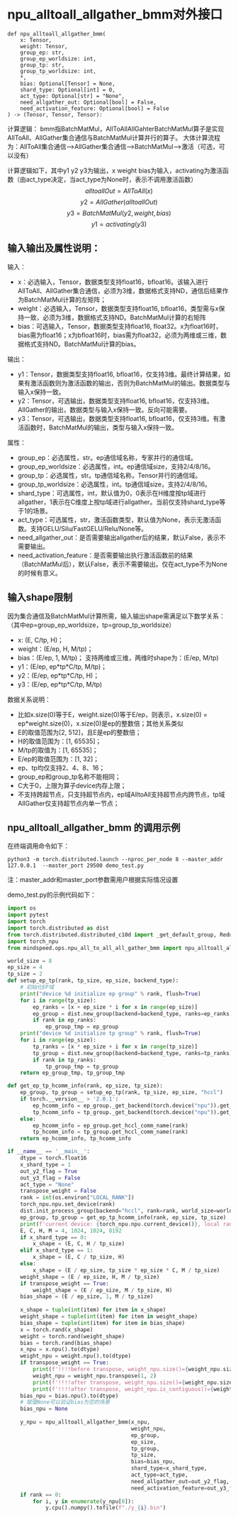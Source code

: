 # npu_alltoall_allgather_bmm对外接口
```
def npu_alltoall_allgather_bmm(
    x: Tensor,
    weight: Tensor,
    group_ep: str,
    group_ep_worldsize: int,
    group_tp: str,
    group_tp_worldsize: int,
    *,
    bias: Optional[Tensor] = None,
    shard_type: Optional[int] = 0,
    act_type: Optional[str] = "None",
    need_allgather_out: Optional[bool] = False,
    need_activation_feature: Optional[bool] = False
) -> (Tensor, Tensor, Tensor):

```

计算逻辑：
bmm指BatchMatMul，AllToAllAllGahterBatchMatMul算子是实现AllToAll、AllGather集合通信与BatchMatMul计算并行的算子。
大体计算流程为：AllToAll集合通信-->AllGather集合通信-->BatchMatMul-->激活（可选，可以没有）

计算逻辑如下，其中y1 y2 y3为输出，x weight bias为输入，activating为激活函数（由act_type决定，当act_type为None时，表示不调用激活函数）
$$
 alltoallOut = AllToAll(x)
$$
$$
 y2 = AllGather(alltoallOut)
$$
$$
 y3 = BatchMatMul(y2, weight, bias)
$$
$$
 y1 = activating(y3)
$$

## 输入输出及属性说明：
输入：
- x：必选输入，Tensor，数据类型支持float16，bfloat16。该输入进行AllToAll、AllGather集合通信，必须为3维，数据格式支持ND，通信后结果作为BatchMatMul计算的左矩阵；
- weight：必选输入，Tensor，数据类型支持float16, bfloat16，类型需与x保持一致，必须为3维，数据格式支持ND。BatchMatMul计算的右矩阵
- bias：可选输入，Tensor，数据类型支持float16, float32。x为float16时，bias需为float16；x为bfloat16时，bias需为float32，必须为两维或三维，数据格式支持ND。BatchMatMul计算的bias。

输出：
- y1：Tensor，数据类型支持float16, bfloat16，仅支持3维。最终计算结果，如果有激活函数则为激活函数的输出，否则为BatchMatMul的输出。数据类型与输入x保持一致。
- y2：Tensor，可选输出，数据类型支持float16, bfloat16，仅支持3维。AllGather的输出，数据类型与输入x保持一致。反向可能需要。
- y3：Tensor，可选输出，数据类型支持float16, bfloat16，仅支持3维。有激活函数时，BatchMatMul的输出，类型与输入x保持一致。

属性：
- group_ep：必选属性，str。ep通信域名称，专家并行的通信域。
- group_ep_worldsize：必选属性，int。ep通信域size，支持2/4/8/16。
- group_tp：必选属性，str。tp通信域名称，Tensor并行的通信域。
- group_tp_worldsize：必选属性，int。tp通信域size，支持2/4/8/16。
- shard_type：可选属性，int，默认值为0，0表示在H维度按tp域进行allgather，1表示在C维度上按tp域进行allgather。当前仅支持shard_type等于1的场景。
- act_type：可选属性，str，激活函数类型，默认值为None，表示无激活函数。支持GELU/Silu/FastGELU/Relu/None等。
- need_allgather_out：是否需要输出allgather后的结果，默认False，表示不需要输出。
- need_activation_feature：是否需要输出执行激活函数前的结果（BatchMatMul后），默认False，表示不需要输出。仅在act_type不为None的时候有意义。


## 输入shape限制
因为集合通信及BatchMatMul计算所需，输入输出shape需满足以下数学关系：（其中ep=group_ep_worldsize，tp=group_tp_worldsize）
- x: (E, C/tp, H)；
- weight：(E/ep, H, M/tp)；
- bias：(E/ep, 1, M/tp)；  支持两维或三维，两维时shape为：(E/ep, M/tp)
- y1：(E/ep, ep\*tp\*C/tp, M/tp)；
- y2：(E/ep, ep\*tp\*C/tp, H)；
- y3：(E/ep, ep\*tp\*C/tp, M/tp)

数据关系说明：
- 比如x.size(0)等于E，weight.size(0)等于E/ep，则表示，x.size(0) = ep\*weight.size(0)，x.size(0)是ep的整数倍；其他关系类似
- E的取值范围为[2, 512]，且E是ep的整数倍；
- H的取值范围为：[1, 65535]；
- M/tp的取值为：[1, 65535]；
- E/ep的取值范围为：[1, 32]；
- ep、tp均仅支持2、4、8、16；
- group_ep和group_tp名称不能相同；
- C大于0，上限为算子device内存上限；
- 不支持跨超节点，只支持超节点内，ep域AlltoAll支持超节点内跨节点，tp域AllGather仅支持超节点内单一节点；

## npu_alltoall_allgather_bmm 的调用示例
在终端调用命令如下：
```
python3 -m torch.distributed.launch --nproc_per_node 8 --master_addr 127.0.0.1  --master_port 29500 demo_test.py
```
注：master_addr和master_port参数需用户根据实际情况设置

demo_test.py的示例代码如下：
```python
import os
import pytest
import torch
import torch.distributed as dist
from torch.distributed.distributed_c10d import _get_default_group, ReduceOp
import torch_npu
from mindspeed.ops.npu_all_to_all_all_gather_bmm import npu_alltoall_allgather_bmm

world_size = 8
ep_size = 4
tp_size = 2
def setup_ep_tp(rank, tp_size, ep_size, backend_type):
    # 初始化EP域
    print("device %d initialize ep group" % rank, flush=True)
    for i in range(tp_size):
        ep_ranks = [x + ep_size * i for x in range(ep_size)]
        ep_group = dist.new_group(backend=backend_type, ranks=ep_ranks)
        if rank in ep_ranks:
            ep_group_tmp = ep_group
    print("device %d initialize tp group" % rank, flush=True)
    for i in range(ep_size):
        tp_ranks = [x * ep_size + i for x in range(tp_size)]
        tp_group = dist.new_group(backend=backend_type, ranks=tp_ranks)
        if rank in tp_ranks:
            tp_group_tmp = tp_group
    return ep_group_tmp, tp_group_tmp

def get_ep_tp_hcomm_info(rank, ep_size, tp_size):
    ep_group, tp_group = setup_ep_tp(rank, tp_size, ep_size, "hccl")
    if torch.__version__ > '2.0.1':
        ep_hcomm_info = ep_group._get_backend(torch.device("npu")).get_hccl_comm_name(rank)
        tp_hcomm_info = tp_group._get_backend(torch.device("npu")).get_hccl_comm_name(rank)
    else:
        ep_hcomm_info = ep_group.get_hccl_comm_name(rank)
        tp_hcomm_info = tp_group.get_hccl_comm_name(rank)
    return ep_hcomm_info, tp_hcomm_info

if __name__ == '__main__':
    dtype = torch.float16
    x_shard_type = 1
    out_y2_flag = True
    out_y3_flag = False
    act_type = "None"
    transpose_weight = False
    rank = int(os.environ["LOCAL_RANK"])
    torch_npu.npu.set_device(rank)
    dist.init_process_group(backend="hccl", rank=rank, world_size=world_size)
    ep_group, tp_group = get_ep_tp_hcomm_info(rank, ep_size, tp_size)
    print(f'current device: {torch_npu.npu.current_device()}, local rank = {rank}, hcomm_info = {ep_group}, {tp_group}')
    E, C, H, M = 4, 1024, 1024, 8192
    if x_shard_type == 0:
        x_shape = (E, C, H / tp_size)
    elif x_shard_type == 1:
        x_shape = (E, C / tp_size, H)
    else:
        x_shape = (E / ep_size, tp_size * ep_size * C, M / tp_size)
    weight_shape = (E / ep_size, H, M / tp_size)
    if transpose_weight == True:
        weight_shape = (E / ep_size, M / tp_size, H)
    bias_shape = (E / ep_size, 1, M / tp_size)
    
    x_shape = tuple(int(item) for item in x_shape)
    weight_shape = tuple(int(item) for item in weight_shape)
    bias_shape = tuple(int(item) for item in bias_shape)
    x = torch.rand(x_shape)
    weight = torch.rand(weight_shape)
    bias = torch.rand(bias_shape)
    x_npu = x.npu().to(dtype)
    weight_npu = weight.npu().to(dtype)
    if transpose_weight == True:
        print(f'!!!!before transpose, weight_npu.size()={weight_npu.size()}')
        weight_npu = weight_npu.transpose(1, 2)
        print(f'!!!!after transpose, weight_npu.size()={weight_npu.size()}')
        print(f'!!!!after transpose, weight_npu.is_contiguous()={weight_npu.is_contiguous()}')
    bias_npu = bias.npu().to(dtype)
    # 赋值None可以验证bias为空的场景
    bias_npu = None
    
    y_npu = npu_alltoall_allgather_bmm(x_npu,
                                       weight_npu,
                                       ep_group,
                                       ep_size,
                                       tp_group,
                                       tp_size,
                                       bias=bias_npu,
                                       shard_type=x_shard_type,
                                       act_type=act_type,
                                       need_allgather_out=out_y2_flag,
                                       need_activation_feature=out_y3_flag)
    if rank == 0:
        for i, y in enumerate(y_npu[0]):
            y.cpu().numpy().tofile(f"./y_{i}.bin")

```
